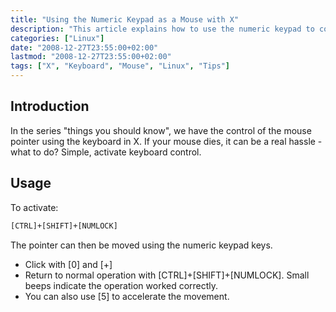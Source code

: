 ```yaml
---
title: "Using the Numeric Keypad as a Mouse with X"
description: "This article explains how to use the numeric keypad to control the mouse cursor in X Window System when your mouse isn't working."
categories: ["Linux"]
date: "2008-12-27T23:55:00+02:00"
lastmod: "2008-12-27T23:55:00+02:00"
tags: ["X", "Keyboard", "Mouse", "Linux", "Tips"]
---
```


## Introduction

In the series "things you should know", we have the control of the mouse pointer using the keyboard in X. If your mouse dies, it can be a real hassle - what to do? Simple, activate keyboard control.

## Usage

To activate:

```bash
[CTRL]+[SHIFT]+[NUMLOCK]
```

The pointer can then be moved using the numeric keypad keys.

* Click with [0] and [+]
* Return to normal operation with [CTRL]+[SHIFT]+[NUMLOCK]. Small beeps indicate the operation worked correctly.
* You can also use [5] to accelerate the movement.
